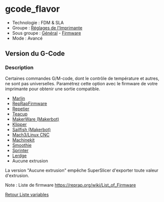 # gcode_flavor

* Technologie : FDM & SLA
* Groupe : [Réglages de l'Imprimante](../printer_settings/printer_settings.md)
* Sous groupe : [Général](../printer_settings/printer_settings.md#général) - [Firmware](../printer_settings/printer_settings.md#firmware)
* Mode : Avancé

## Version du G-Code

### Description

Certaines commandes G/M-code, dont le contrôle de température et autres, ne sont pas universelles.
Paramétrez cette option avec le firmware de votre imprimante pour obtenir une sortie compatible.

* [Marlin](https://marlinfw.org/)
* [RepRapFirmware](https://www.reprapfirmware.org/)
* [Repetier](https://www.repetier.com/documentation/repetier-firmware/)
* [Teacup](https://github.com/Traumflug/Teacup_Firmware)
* [MakerWare (Makerbot)](https://www.makerbot.com/stories/news/makerbot-makerware-2-4-1-release/)
* [Klipper](https://www.klipper3d.org/)
* [Sailfish (Makerbot)](http://www.sailfishfirmware.com/)
* [Mach3/Linux CNC](http://linuxcnc.org/docs/html/getting-started/index-fr.html)
* [Machinekit](https://github.com/machinekit/machinekit)
* [Smoothie](https://smoothieware.org/)
* [Sprinter](https://github.com/kliment/Sprinter)
* [Lerdge](https://www.lerdge.com/download/list/lerdge-k)
* Aucune extrusion

La version "Aucune extrusion" empêche SuperSlicer d'exporter toute valeur d'extrusion.

Note : Liste de firmware https://reprap.org/wiki/List_of_Firmware


[Retour Liste variables](variable_list.md)
